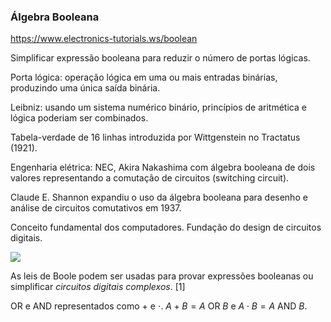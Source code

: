 ### Álgebra Booleana

https://www.electronics-tutorials.ws/boolean

Simplificar expressão booleana para reduzir o número de portas lógicas.

Porta lógica: operação lógica em uma ou mais entradas binárias, produzindo uma única saída binária.

Leibniz: usando um sistema numérico binário, princípios de aritmética e lógica poderiam ser combinados.

Tabela-verdade de 16 linhas introduzida por Wittgenstein no Tractatus (1921).

Engenharia elétrica: NEC, Akira Nakashima com álgebra booleana de dois valores representando a comutação de circuitos (switching circuit).

Claude E. Shannon expandiu o uso da álgebra booleana para desenho e análise de circuitos comutativos em 1937.

Conceito fundamental dos computadores. Fundação do design de circuitos digitais.

![](ÁlgebraBooleana1.svg)

As leis de Boole podem ser usadas para provar expressões booleanas ou simplificar *circuitos digitais complexos*. [1]

$\text{OR}$ e $\text{AND}$ representados como $+$ e $\cdot$. $A+B=A\text{ OR }B$ e $A\cdot B=A\text{ AND }B$.
